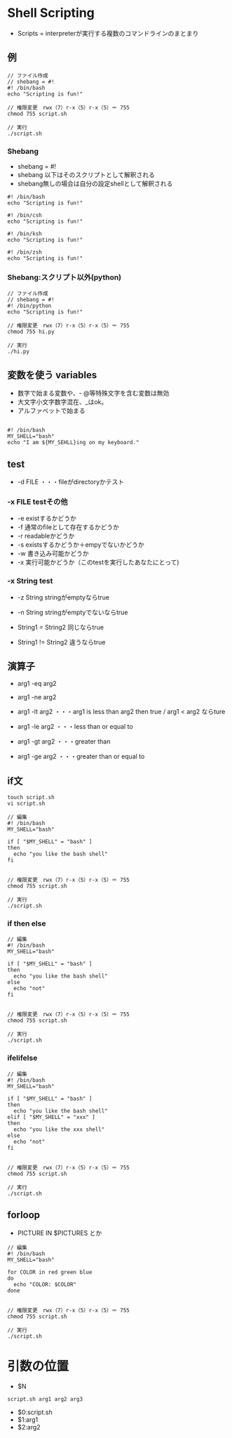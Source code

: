 # Shell Scripting

* Scripts = interpreterが実行する複数のコマンドラインのまとまり

## 例

```
// ファイル作成
// shebang = #!
#! /bin/bash
echo "Scripting is fun!"

// 権限変更　rwx（7）r-x（5）r-x（5）＝ 755
chmod 755 script.sh

// 実行
./script.sh

```

### Shebang

* shebang = #!
* shebang 以下はそのスクリプトとして解釈される
* shebang無しの場合は自分の設定shellとして解釈される

```
#! /bin/bash
echo "Scripting is fun!"

#! /bin/csh
echo "Scripting is fun!"

#! /bin/ksh
echo "Scripting is fun!"

#! /bin/zsh
echo "Scripting is fun!"
```

### Shebang:スクリプト以外(python)


```
// ファイル作成
// shebang = #!
#! /bin/python
echo "Scripting is fun!"

// 権限変更　rwx（7）r-x（5）r-x（5）＝ 755
chmod 755 hi.py

// 実行
./hi.py

```

## 変数を使う variables

* 数字で始まる変数や、- @等特殊文字を含む変数は無効
* 大文字小文字数字混在、_はok。
* アルファベットで始まる

```

#! /bin/bash
MY_SHELL="bash"
echo "I am ${MY_SEHLL}ing on my keyboard."

```

## test

* -d FILE ・・・fileがdirectoryかテスト

### -x FILE testその他

* -e existするかどうか
* -f 通常のfileとして存在するかどうか
* -r readableかどうか
* -s existsするかどうか＋empyでないかどうか
* -w 書き込み可能かどうか
* -x 実行可能かどうか（このtestを実行したあなたにとって)


### -x String test

* -z String stringがemptyならtrue
* -n String stringがemptyでないならtrue

* String1 = String2 同じならtrue
* String1 != String2 違うならtrue


## 演算子

* arg1 -eq arg2
* arg1 -ne arg2

* arg1 -lt arg2   ・・・arg1 is less than arg2 then true   /  arg1 < arg2 ならture
* arg1 -le arg2   ・・・less than or equal to

* arg1 -gt arg2   ・・・greater than
* arg1 -ge arg2   ・・・greater than or equal to


## if文


```
touch script.sh
vi script.sh

// 編集
#! /bin/bash
MY_SHELL="bash"

if [ "$MY_SHELL" = "bash" ]
then
  echo "you like the bash shell"
fi


// 権限変更　rwx（7）r-x（5）r-x（5）＝ 755
chmod 755 script.sh

// 実行
./script.sh

```

### if then else

```
// 編集
#! /bin/bash
MY_SHELL="bash"

if [ "$MY_SHELL" = "bash" ]
then
  echo "you like the bash shell"
else
  echo "not"
fi


// 権限変更　rwx（7）r-x（5）r-x（5）＝ 755
chmod 755 script.sh

// 実行
./script.sh

```


### ifelifelse  

```
// 編集
#! /bin/bash
MY_SHELL="bash"

if [ "$MY_SHELL" = "bash" ]
then
  echo "you like the bash shell"
elif [ "$MY_SHELL" = "xxx" ]
then
  echo "you like the xxx shell"
else
  echo "not"
fi


// 権限変更　rwx（7）r-x（5）r-x（5）＝ 755
chmod 755 script.sh

// 実行
./script.sh

```

## forloop

* PICTURE IN $PICTURES とか

```
// 編集
#! /bin/bash
MY_SHELL="bash"

for COLOR in red green blue
do
  echo "COLOR: $COLOR"
done


// 権限変更　rwx（7）r-x（5）r-x（5）＝ 755
chmod 755 script.sh

// 実行
./script.sh

```


# 引数の位置

* $N
 
```
script.sh arg1 arg2 arg3
```

* $0:script.sh
* $1:arg1
* $2:arg2



